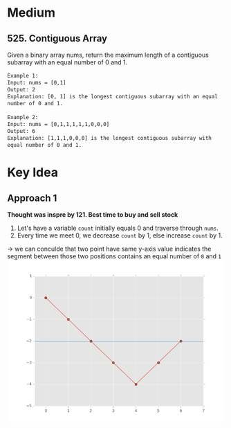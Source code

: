 # Medium
## 525. Contiguous Array
Given a binary array nums, return the maximum length of a contiguous subarray with an equal number of 0 and 1.
 
```
Example 1:
Input: nums = [0,1]
Output: 2
Explanation: [0, 1] is the longest contiguous subarray with an equal number of 0 and 1.

Example 2:
Input: nums = [0,1,1,1,1,1,0,0,0]
Output: 6
Explanation: [1,1,1,0,0,0] is the longest contiguous subarray with equal number of 0 and 1.
```

# Key Idea
## Approach 1
**Thought was inspre by 121. Best time to buy and sell stock**
1. Let's have a variable `count` initially equals 0 and traverse through `nums`.
2. Every time we meet 0, we decrease `count` by 1, else increase `count` by 1.

-> we can conculde that two point have same y-axis value indicates the segment between those two positions contains an equal number of `0` and `1`
![visualize](../images/1487543036101-figure_1.png)